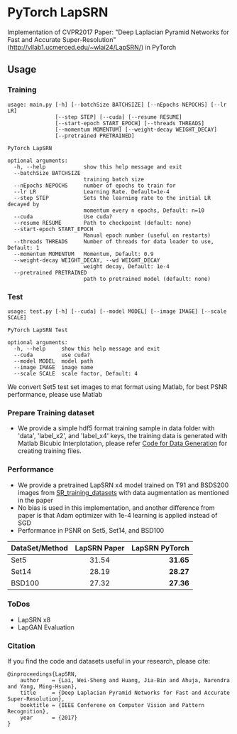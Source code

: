 # PyTorch LapSRN
Implementation of CVPR2017 Paper: "Deep Laplacian Pyramid Networks for Fast and Accurate Super-Resolution"(http://vllab1.ucmerced.edu/~wlai24/LapSRN/) in PyTorch

## Usage
### Training
```
usage: main.py [-h] [--batchSize BATCHSIZE] [--nEpochs NEPOCHS] [--lr LR]
               [--step STEP] [--cuda] [--resume RESUME]
               [--start-epoch START_EPOCH] [--threads THREADS]
               [--momentum MOMENTUM] [--weight-decay WEIGHT_DECAY]
               [--pretrained PRETRAINED]

PyTorch LapSRN

optional arguments:
  -h, --help            show this help message and exit
  --batchSize BATCHSIZE
                        training batch size
  --nEpochs NEPOCHS     number of epochs to train for
  --lr LR               Learning Rate. Default=1e-4
  --step STEP           Sets the learning rate to the initial LR decayed by
                        momentum every n epochs, Default: n=10
  --cuda                Use cuda?
  --resume RESUME       Path to checkpoint (default: none)
  --start-epoch START_EPOCH
                        Manual epoch number (useful on restarts)
  --threads THREADS     Number of threads for data loader to use, Default: 1
  --momentum MOMENTUM   Momentum, Default: 0.9
  --weight-decay WEIGHT_DECAY, --wd WEIGHT_DECAY
                        weight decay, Default: 1e-4
  --pretrained PRETRAINED
                        path to pretrained model (default: none)

```

### Test
```
usage: test.py [-h] [--cuda] [--model MODEL] [--image IMAGE] [--scale SCALE]

PyTorch LapSRN Test

optional arguments:
  -h, --help     show this help message and exit
  --cuda         use cuda?
  --model MODEL  model path
  --image IMAGE  image name
  --scale SCALE  scale factor, Default: 4
```
We convert Set5 test set images to mat format using Matlab, for best PSNR performance, please use Matlab

### Prepare Training dataset
  - We provide a simple hdf5 format training sample in data folder with 'data', 'label_x2', and 'label_x4' keys, the training data is generated with Matlab Bicubic Interplotation, please refer [Code for Data Generation](https://github.com/twtygqyy/pytorch-LapSRN/tree/master/data) for creating training files.

### Performance
  - We provide a pretrained LapSRN x4 model trained on T91 and BSDS200 images from [SR_training_datasets](http://vllab1.ucmerced.edu/~wlai24/LapSRN/results/SR_training_datasets.zip) with data augmentation as mentioned in the paper
  - No bias is used in this implementation, and another difference from paper is that Adam optimizer with 1e-4 learning is applied instead of SGD
  - Performance in PSNR on Set5, Set14, and BSD100
  
| DataSet/Method        | LapSRN Paper          | LapSRN PyTorch|
| ------------- |:-------------:| -----:|
| Set5      | 31.54      | **31.65** |
| Set14     | 28.19      | **28.27** |
| BSD100    | 27.32      | **27.36** |

### ToDos
  - LapSRN x8
  - LapGAN Evaluation
  
### Citation

If you find the code and datasets useful in your research, please cite:
    
    @inproceedings{LapSRN,
        author    = {Lai, Wei-Sheng and Huang, Jia-Bin and Ahuja, Narendra and Yang, Ming-Hsuan}, 
        title     = {Deep Laplacian Pyramid Networks for Fast and Accurate Super-Resolution}, 
        booktitle = {IEEE Conferene on Computer Vision and Pattern Recognition},
        year      = {2017}
    }

